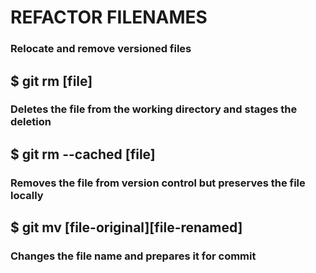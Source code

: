 # REFACTOR FILENAMES

### Relocate and remove versioned files

## \$ git rm [file]

### Deletes the file from the working directory and stages the deletion

## \$ git rm --cached [file]

### Removes the file from version control but preserves the file locally

## \$ git mv [file-original][file-renamed]

### Changes the file name and prepares it for commit
